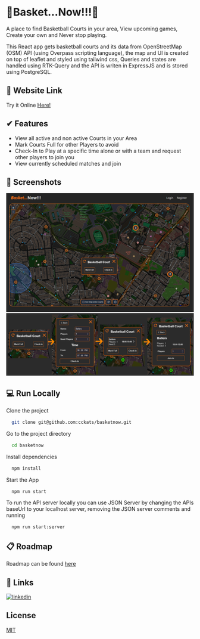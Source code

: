 # 🏀Basket...Now!!!🏀

A place to find Basketball Courts in your area, View upcoming games, Create your own and Never stop playing.

This React app gets basketball courts and its data from OpenStreetMap (OSM) API (using Overpass scripting language), the map and UI is created on top of leaflet and styled using tailwind css, Queries and states are handled using RTK-Query and the API is writen in ExpressJS and is stored using PostgreSQL.

## 🔗 Website Link
Try it Online [Here!](https://katserver.ddns.net/basketnow)

## ✔ Features
- View all active and non active Courts in your Area
- Mark Courts Full for other Players to avoid
- Check-In to Play at a specific time alone or with a team and request other players to join you
- View currently scheduled matches and join

## 📸 Screenshots
![alt text](/public/screenshots/image.png)
![alt text](/public/screenshots/image-3.png)

## 💻 Run Locally
Clone the project

```bash
  git clone git@github.com:cckats/basketnow.git
```

Go to the project directory

```bash
  cd basketnow
```

Install dependencies

```bash
  npm install
```

Start the App

```bash
  npm run start
```
To run the API server locally you can use JSON Server by changing the APIs baseUrl to your localhost server, removing the JSON server comments and running

```bash
  npm run start:server
```


## 📋 Roadmap
Roadmap can be found [here](https://trello.com/b/O40EcFGc2486)

## 🔗 Links

[![linkedin](https://img.shields.io/badge/linkedin-0A66C2?style=for-the-badge&logo=linkedin&logoColor=white)](https://www.linkedin.com/in/konstantinos-katsanos-728860309/)

## License

[MIT](https://choosealicense.com/licenses/mit/)